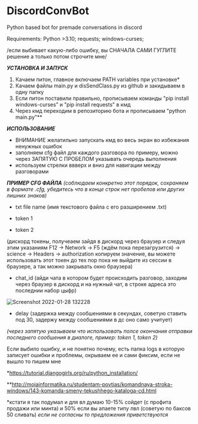 # DiscordConvBot
Python based bot for premade conversations in discord

Requirements:
Python >3.10;
requests;
windows-curses;

/если выбивает какую-либо ошибку, вы СНАЧАЛА САМИ ГУГЛИТЕ решение а только потом строчите мне/

***УСТАНОВКА И ЗАПУСК***
1. Качаем питон, главное включаем PATH variables при установке*
2. Качаем файлы main.py и disSendClass.py из github и закидываем в одну папку
3. Если питон поставили правильно, прописываем команды "pip install windows-curses" и "pip install requests" в кмд
4. Через кмд переходим в репозиторию бота и прописываем "python main.py"**

***ИСПОЛЬЗОВАНИЕ***
- ВНИМАНИЕ желатильно запускать кмд во весь экран во избежания ненужных ошибок
- заполняем cfg файл для каждого разговора по примеру, можно через ЗАПЯТУЮ С ПРОБЕЛОМ указывать очередь выполнения
- используем стрелки ввверх и вниз для навигации между разговорами


***ПРИМЕР CFG ФАЙЛА*** *(соблюдаем конкретно этот порядок, сохраняем в формате .cfg, убедитесь что в конце строк нет пробелов или других лишних знаков)*

- txt file name     (имя текстового файла с его разширением .txt)

- token 1

- token 2

(дискорд токены, получеаем зайдя в дискорд через браузер и следуя этим указаниям F12 -> Network -> F5 (ждём пока перезагрузится) -> science -> Headers -> authorization копируем значение, вы можете использовать этот токен до тех пор пока не выйдите из сессии в браузере, а так можно закрывать окно браузера)
                  
- chat_id           (айди чата в котором будет происходить разговор, заходим через браузер в дискорд и на нужный чат, в строке адреса это последнии набор цыфр)

![Screenshot 2022-01-28 132228](https://user-images.githubusercontent.com/85110229/151538664-45e13e0d-b53f-472e-bfb4-13e95fdc76f8.png)

- delay             (задержка между сообшениями в секундах, советую ставить под 30, задержу между сообшениями в дс оно само учитует)

*(через запятую указываем что использовать полсе окончания отправки последнего сообшения в диалоге, пример: token 1, token 2)*



Если выбило ошибку, и не понятно почему, есть папка logs в которую записует ошибки и проблемы, окрываем ее и сами фиксим, если не вышло то пишем мне



*https://tutorial.djangogirls.org/ru/python_installation/

**http://mojainformatika.ru/studentam-povtias/komandnaya-stroka-windows/143-komanda-smeny-tekushhego-kataloga-cd.html


*кстати я так подумал и для вл думаю 10-15% сойдет (с профита продажи или минта) и 50% если вы апаете типу лвл (советую по баксов 50 сливать) *если не согласны то предложения приветствуются*
